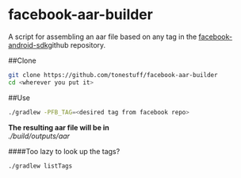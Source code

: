 facebook-aar-builder
=========

A script for assembling an aar file based on any tag in the [facebook-android-sdk](https://github.com/facebook/facebook-android-sdk)github repository.


##Clone

```sh
git clone https://github.com/tonestuff/facebook-aar-builder
cd <wherever you put it>
```

##Use

```sh
./gradlew -PFB_TAG=<desired tag from facebook repo>
```
**The resulting aar file will be in**  
*./build/outputs/aar*


####Too lazy to look up the tags?


```sh
./gradlew listTags
```

